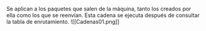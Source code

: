 Se aplican a los paquetes que salen de la máquina, tanto los creados por ella como los que se reenvían. Esta cadena se ejecuta después de consultar la tabla de enrutamiento.
![[Cadenas01.png]]